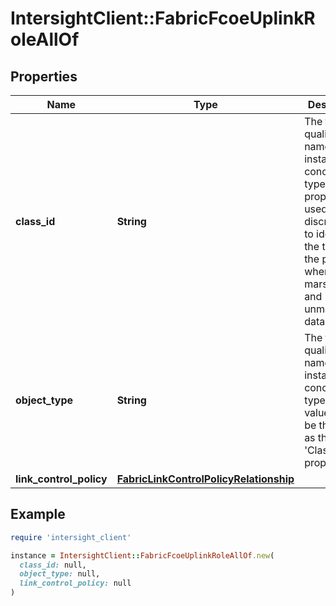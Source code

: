 # IntersightClient::FabricFcoeUplinkRoleAllOf

## Properties

| Name | Type | Description | Notes |
| ---- | ---- | ----------- | ----- |
| **class_id** | **String** | The fully-qualified name of the instantiated, concrete type. This property is used as a discriminator to identify the type of the payload when marshaling and unmarshaling data. | [default to &#39;fabric.FcoeUplinkRole&#39;] |
| **object_type** | **String** | The fully-qualified name of the instantiated, concrete type. The value should be the same as the &#39;ClassId&#39; property. | [default to &#39;fabric.FcoeUplinkRole&#39;] |
| **link_control_policy** | [**FabricLinkControlPolicyRelationship**](FabricLinkControlPolicyRelationship.md) |  | [optional] |

## Example

```ruby
require 'intersight_client'

instance = IntersightClient::FabricFcoeUplinkRoleAllOf.new(
  class_id: null,
  object_type: null,
  link_control_policy: null
)
```

